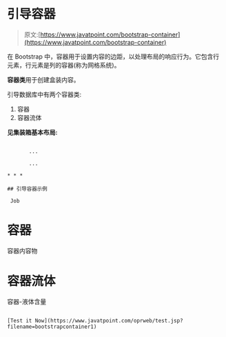 # 引导容器

> 原文:[https://www.javatpoint.com/bootstrap-container](https://www.javatpoint.com/bootstrap-container)

在 Bootstrap 中，容器用于设置内容的边距，以处理布局的响应行为。它包含行元素，行元素是列的容器(称为网格系统)。

**容器类**用于创建盒装内容。

引导数据库中有两个容器类:

1.  容器
2.  容器流体

**见集装箱基本布局:**

```

       ...

       ...

* * *

## 引导容器示例

```

     Job

# 容器

容器内容物

# 容器流体

容器-液体含量

```

[Test it Now](https://www.javatpoint.com/oprweb/test.jsp?filename=bootstrapcontainer1)

```